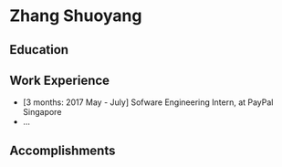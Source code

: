 # Zhang Shuoyang

## Education

## Work Experience
* [3 months: 2017 May - July] Sofware Engineering Intern, at PayPal Singapore
* ...

## Accomplishments